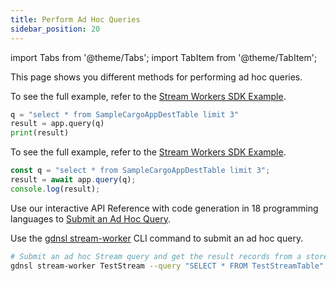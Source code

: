 ```yaml
---
title: Perform Ad Hoc Queries
sidebar_position: 20
---
```


import Tabs from '@theme/Tabs';
import TabItem from '@theme/TabItem';

This page shows you different methods for performing ad hoc queries. 

<Tabs groupId="operating-systems">
<TabItem value="py" label="Python SDK">

To see the full example, refer to the [Stream Workers SDK Example](../examples/basic-examples/stream-workers-sdk-example).

```py
q = "select * from SampleCargoAppDestTable limit 3"
result = app.query(q)
print(result)
```

</TabItem>
<TabItem value="js" label="JavaScript SDK">

To see the full example, refer to the [Stream Workers SDK Example](../examples/basic-examples/stream-workers-sdk-example.md).

```js
const q = "select * from SampleCargoAppDestTable limit 3";
result = await app.query(q);
console.log(result);
```

</TabItem>
<TabItem value="api" label="REST API">

Use our interactive API Reference with code generation in 18 programming languages to [Submit an Ad Hoc Query](https://www.macrometa.com/docs/api#/operations/queryStreamApp).

</TabItem>
<TabItem value="cli" label="CLI">

Use the [gdnsl stream-worker](../../cli/stream-workers-cli) CLI command to submit an ad hoc query.

```bash
# Submit an ad hoc Stream query and get the result records from a store.
gdnsl stream-worker TestStream --query "SELECT * FROM TestStreamTable"
```

</TabItem>
</Tabs>

